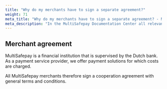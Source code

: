 ```yaml
---
title: "Why do my merchants have to sign a separate agreement?"
weight: 71
meta_title: "Why do my merchants have to sign a separate agreement? - MultiSafepay Support"
meta_description: "In the MultiSafepay Documentation Center all relevant information regarding our Plugins and API. As well as Support pages for Payment Method, Tools and General Questions. You can also find the contact details of our Support Team and Integration Team."
---
```


## Merchant agreement

MultiSafepay is a financial institution that is supervised by the Dutch bank. As a payment service provider, we offer payment solutions for which costs are charged. 

All MultiSafepay merchants therefore sign a cooperation agreement with general terms and conditions.
